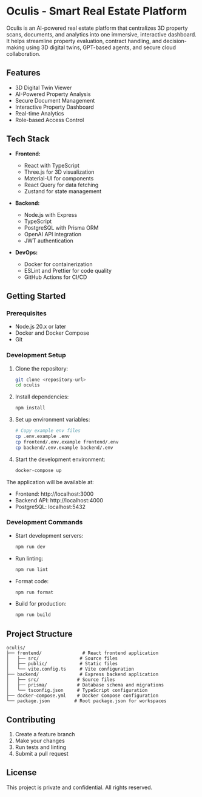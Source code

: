 # Oculis - Smart Real Estate Platform

Oculis is an AI-powered real estate platform that centralizes 3D property scans, documents, and analytics into one immersive, interactive dashboard. It helps streamline property evaluation, contract handling, and decision-making using 3D digital twins, GPT-based agents, and secure cloud collaboration.

## Features

- 3D Digital Twin Viewer
- AI-Powered Property Analysis
- Secure Document Management
- Interactive Property Dashboard
- Real-time Analytics
- Role-based Access Control

## Tech Stack

- **Frontend:**
  - React with TypeScript
  - Three.js for 3D visualization
  - Material-UI for components
  - React Query for data fetching
  - Zustand for state management

- **Backend:**
  - Node.js with Express
  - TypeScript
  - PostgreSQL with Prisma ORM
  - OpenAI API integration
  - JWT authentication

- **DevOps:**
  - Docker for containerization
  - ESLint and Prettier for code quality
  - GitHub Actions for CI/CD

## Getting Started

### Prerequisites

- Node.js 20.x or later
- Docker and Docker Compose
- Git

### Development Setup

1. Clone the repository:
   ```bash
   git clone <repository-url>
   cd oculis
   ```

2. Install dependencies:
   ```bash
   npm install
   ```

3. Set up environment variables:
   ```bash
   # Copy example env files
   cp .env.example .env
   cp frontend/.env.example frontend/.env
   cp backend/.env.example backend/.env
   ```

4. Start the development environment:
   ```bash
   docker-compose up
   ```

The application will be available at:
- Frontend: http://localhost:3000
- Backend API: http://localhost:4000
- PostgreSQL: localhost:5432

### Development Commands

- Start development servers:
  ```bash
  npm run dev
  ```

- Run linting:
  ```bash
  npm run lint
  ```

- Format code:
  ```bash
  npm run format
  ```

- Build for production:
  ```bash
  npm run build
  ```

## Project Structure

```
oculis/
├── frontend/               # React frontend application
│   ├── src/               # Source files
│   ├── public/            # Static files
│   └── vite.config.ts     # Vite configuration
├── backend/               # Express backend application
│   ├── src/              # Source files
│   ├── prisma/           # Database schema and migrations
│   └── tsconfig.json     # TypeScript configuration
├── docker-compose.yml    # Docker Compose configuration
└── package.json         # Root package.json for workspaces
```

## Contributing

1. Create a feature branch
2. Make your changes
3. Run tests and linting
4. Submit a pull request

## License

This project is private and confidential. All rights reserved. 
